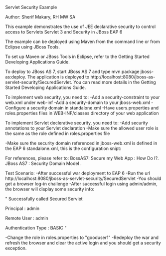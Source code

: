 Servlet Security Example

Author: Sherif Makary, RH MW SA

This example demonstrates the use of JEE declarative security to control access to Servlets Servlet 3 and Security in JBoss EAP 6

The example can be deployed using Maven from the command line or from Eclipse using JBoss Tools.

To set up Maven or JBoss Tools in Eclipse, refer to the Getting Started Developing Applications Guide.

To deploy to JBoss AS 7, start JBoss AS 7 and type mvn package jboss-as:deploy. The application is deployed to http://localhost:8080/jboss-as-servlet-security/SecuredServlet. You can read more details in the Getting Started Developing Applications Guide.

To implement web security, you need to:
-Add a security-constraint to your web.xml under web-inf
-Add a security-domain to your jboss-web.xml
-Configure a security domain in standalone.xml
-Have users.properties and roles.properties files in WEB-INF/classes directory of your web application

To implement Servlet declerative security, you need to:
-Add security annotations to your Servlet declaration
-Make sure the allowed user role is the same as the role defined in roles.properties file

-Make sure the security domain referenced in jboss-web.xml is defined in the EAP 6 standalone.xml, this is the configuration snipt:

<security-domain name="WebSecurityBasic" cache-type="required"></pre>

<authentication>

<login-module code="UsersRoles" flag="required">

<module-option name="usersProperties" value="users.properties"/>

<module-option name="rolesProperties" value="roles.properties"/>

</login-module>

</authentication>

</security-domain>

For references, please refer to:
BossAS7: Secure my Web App : How Do I?.
JBoss AS7 : Security Domain Model .

Test Scenario:
-After successful war deployment to EAP 6
-Run the url http://localhost:8080/jboss-as-servlet-security/SecuredServlet
-You should get a browser log-in challenge
-After successful login using admin/admin, the browser will display some security info:

" Successfully called Secured Servlet

Principal : admin

Remote User : admin

Authentication Type : BASIC
"



-Change the role in roles.properties to "gooduser1"
-Redeploy the war and refresh the browser and clear the active login and you should get a security exception. 

